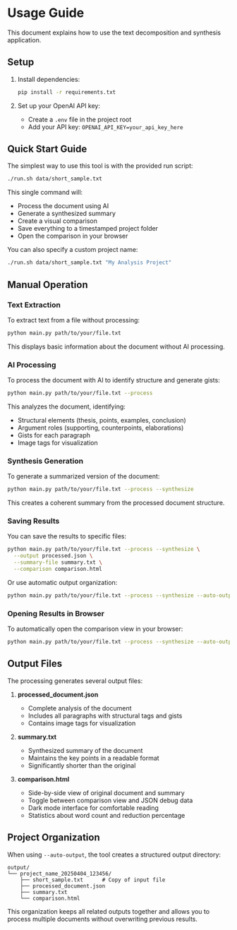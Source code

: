 # Usage Guide

This document explains how to use the text decomposition and synthesis application.

## Setup

1. Install dependencies:
   ```bash
   pip install -r requirements.txt
   ```

2. Set up your OpenAI API key:
   - Create a `.env` file in the project root
   - Add your API key: `OPENAI_API_KEY=your_api_key_here`

## Quick Start Guide

The simplest way to use this tool is with the provided run script:

```bash
./run.sh data/short_sample.txt
```

This single command will:
- Process the document using AI
- Generate a synthesized summary
- Create a visual comparison
- Save everything to a timestamped project folder
- Open the comparison in your browser

You can also specify a custom project name:

```bash
./run.sh data/short_sample.txt "My Analysis Project"
```

## Manual Operation

### Text Extraction

To extract text from a file without processing:

```bash
python main.py path/to/your/file.txt
```

This displays basic information about the document without AI processing.

### AI Processing

To process the document with AI to identify structure and generate gists:

```bash
python main.py path/to/your/file.txt --process
```

This analyzes the document, identifying:
- Structural elements (thesis, points, examples, conclusion)
- Argument roles (supporting, counterpoints, elaborations)
- Gists for each paragraph
- Image tags for visualization

### Synthesis Generation

To generate a summarized version of the document:

```bash
python main.py path/to/your/file.txt --process --synthesize
```

This creates a coherent summary from the processed document structure.

### Saving Results

You can save the results to specific files:

```bash
python main.py path/to/your/file.txt --process --synthesize \
  --output processed.json \
  --summary-file summary.txt \
  --comparison comparison.html
```

Or use automatic output organization:

```bash
python main.py path/to/your/file.txt --process --synthesize --auto-output
```

### Opening Results in Browser

To automatically open the comparison view in your browser:

```bash
python main.py path/to/your/file.txt --process --synthesize --auto-output --open-browser
```

## Output Files

The processing generates several output files:

1. **processed_document.json**
   - Complete analysis of the document
   - Includes all paragraphs with structural tags and gists
   - Contains image tags for visualization

2. **summary.txt**
   - Synthesized summary of the document
   - Maintains the key points in a readable format
   - Significantly shorter than the original

3. **comparison.html**
   - Side-by-side view of original document and summary
   - Toggle between comparison view and JSON debug data
   - Dark mode interface for comfortable reading
   - Statistics about word count and reduction percentage

## Project Organization

When using `--auto-output`, the tool creates a structured output directory:

```
output/
└── project_name_20250404_123456/
    ├── short_sample.txt      # Copy of input file
    ├── processed_document.json
    ├── summary.txt
    └── comparison.html
```

This organization keeps all related outputs together and allows you to process multiple documents without overwriting previous results.